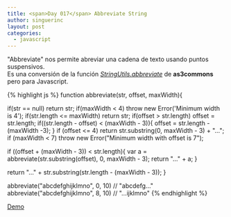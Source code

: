 ```yaml
---
title: <span>Day 017</span> Abbreviate String
author: singuerinc
layout: post
categories:
  - javascript
---
```

"Abbreviate" nos permite abreviar una cadena de texto usando puntos suspensivos.<br/>
Es una conversi&oacute;n de la funci&oacute;n [_StringUtils.abbreviate_](https://github.com/AS3Commons/as3commons-lang/blob/master/src/main/actionscript/org/as3commons/lang/StringUtils.as#L1145) de **as3commons** pero para Javascript.

{% highlight js %}
function abbreviate(str, offset, maxWidth){

  if(str == null) return str;
  if(maxWidth < 4) throw new Error('Minimum width is 4');
  if(str.length <= maxWidth) return str;
  if(offset > str.length) offset = str.length;
  if((str.length - offset) < (maxWidth - 3)){
    offset = str.length - (maxWidth -3);
  }
  if (offset <= 4) return str.substring(0, maxWidth - 3) + "...";
  if (maxWidth < 7)
    throw new Error("Minimum width with offset is 7");

  if ((offset + (maxWidth - 3)) < str.length){
    var a = abbreviate(str.substring(offset), 0, maxWidth - 3);
    return "..." + a;
  }

  return "..." + str.substring(str.length - (maxWidth - 3));
}

abbreviate("abcdefghijklmno", 0, 10) // "abcdefg..."
abbreviate("abcdefghijklmno", 8, 10) // "...ijklmno"
{% endhighlight %}

<a href="/code/day-017/index.html" target="_blank">Demo</a>